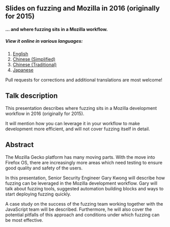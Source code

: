 ## Slides on fuzzing and Mozilla in 2016 (originally for 2015)
#### ... and where fuzzing sits in a Mozilla workflow.

##### View it online in various languages:
1. [English](http://nth10sd.github.io/2015-Fuzzing-and-Mozilla/?full=&lang=en-US#cover)
2. [Chinese (Simplified)](http://nth10sd.github.io/2015-Fuzzing-and-Mozilla/?full=&lang=zh-CN#cover)
3. [Chinese (Traditional)](http://nth10sd.github.io/2015-Fuzzing-and-Mozilla/?full=&lang=zh-TW#cover)
4. [Japanese](http://nth10sd.github.io/2015-Fuzzing-and-Mozilla/?full=&lang=ja-JP#cover)

Pull requests for corrections and additional translations are most welcome!

## Talk description
This presentation describes where fuzzing sits in a Mozilla development workflow in 2016 (originally for 2015).

It will mention how you can leverage it in your workflow to make development more efficient, and will not cover fuzzing itself in detail.

## Abstract
The Mozilla Gecko platform has many moving parts. With the move into Firefox OS, there are increasingly more areas which need testing to ensure good quality and safety of the users.

In this presentation, Senior Security Engineer Gary Kwong will describe how fuzzing can be leveraged in the Mozilla development workflow. Gary will talk about fuzzing tools, suggested automation building blocks and ways to start deploying fuzzing quickly.

A case study on the success of the fuzzing team working together with the JavaScript team will be described. Furthermore, he will also cover the potential pitfalls of this approach and conditions under which fuzzing can be most effective.

